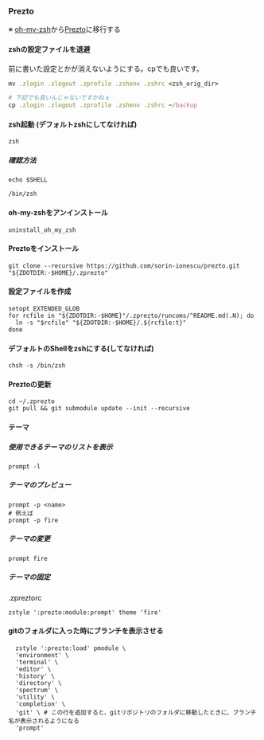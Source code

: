 ### Prezto

※ [oh-my-zsh](https://github.com/robbyrussell/oh-my-zsh)から[Prezto](https://github.com/sorin-ionescu/prezto)に移行する

#### zshの設定ファイルを退避

前に書いた設定とかが消えないようにする。cpでも良いです。

```ruby
mv .zlogin .zlogout .zprofile .zshenv .zshrc <zsh_orig_dir>

# 下記でも良いんじゃないですかねぇ
cp .zlogin .zlogout .zprofile .zshenv .zshrc ~/backup
```

#### zsh起動 (デフォルトzshにしてなければ)

```
zsh
```

##### 確認方法

```
echo $SHELL

/bin/zsh
```

#### oh-my-zshをアンインストール

```
uninstall_oh_my_zsh
```

#### Preztoをインストール

```
git clone --recursive https://github.com/sorin-ionescu/prezto.git "${ZDOTDIR:-$HOME}/.zprezto"
```

#### 設定ファイルを作成

```Shell
setopt EXTENDED_GLOB
for rcfile in "${ZDOTDIR:-$HOME}"/.zprezto/runcoms/^README.md(.N); do
  ln -s "$rcfile" "${ZDOTDIR:-$HOME}/.${rcfile:t}"
done
```

#### デフォルトのShellをzshにする(してなければ)

```Shell
chsh -s /bin/zsh
```

#### Preztoの更新

```
cd ~/.zprezto
git pull && git submodule update --init --recursive
```

#### テーマ

##### 使用できるテーマのリストを表示

```
prompt -l
```

##### テーマのプレビュー

```Shell
prompt -p <name>
# 例えば
prompt -p fire
```

##### テーマの変更

```
prompt fire
```

##### テーマの固定

.zpreztorc
```
zstyle ':prezto:module:prompt' theme 'fire'
```

#### gitのフォルダに入った時にブランチを表示させる

```
  zstyle ':prezto:load' pmodule \
  'environment' \
  'terminal' \
  'editor' \
  'history' \
  'directory' \
  'spectrum' \
  'utility' \
  'completion' \
  'git' \ # この行を追加すると、gitリポジトリのフォルダに移動したときに、ブランチ名が表示されるようになる
  'prompt'
```
